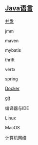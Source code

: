 
## [Java语言](java/README.md)
[并发](java-concurrency/README.md)

jmm

maven

mybatis

thrift

vertx

spring


[Docker](./docker/README.md)

[git](./git/README.md)

编译器与IDE

Linux

MacOS

计算机网络

